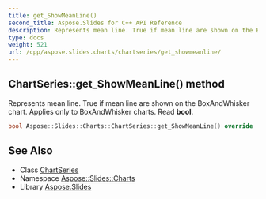 ```yaml
---
title: get_ShowMeanLine()
second_title: Aspose.Slides for C++ API Reference
description: Represents mean line. True if mean line are shown on the BoxAndWhisker chart. Applies only to BoxAndWhisker charts. Read bool.
type: docs
weight: 521
url: /cpp/aspose.slides.charts/chartseries/get_showmeanline/
---
```

## ChartSeries::get_ShowMeanLine() method


Represents mean line. True if mean line are shown on the BoxAndWhisker chart. Applies only to BoxAndWhisker charts. Read **bool**.

```cpp
bool Aspose::Slides::Charts::ChartSeries::get_ShowMeanLine() override
```

## See Also

* Class [ChartSeries](./)
* Namespace [Aspose::Slides::Charts](../)
* Library [Aspose.Slides](../../)